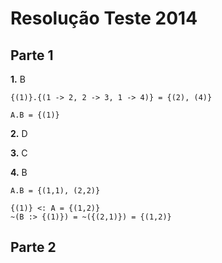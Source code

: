 # Resolução Teste 2014

## Parte 1

**1.** B

```
{(1)}.{(1 -> 2, 2 -> 3, 1 -> 4)} = {(2), (4)}

A.B = {(1)}
```

**2.** D

**3.** C

**4.** B

```
A.B = {(1,1), (2,2)}

{(1)} <: A = {(1,2)}
~(B :> {(1)}) = ~({(2,1)}) = {(1,2)}
```

## Parte 2


